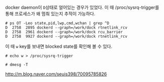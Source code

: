 docker daemon이 `D`상태로 얼어있는 경우가 있었다. 이 때 /proc/sysrq-trigger를 통해 프로세스가 왜 멈춰 있는지 추적이 가능하다.

```
# ps OT -Leo state,pid,lwp,cmd,wchan | grep ^D
D  2758  2895 dockerd --graph=/work/dock rtnetlink_rcv
D  2758  2961 dockerd --graph=/work/dock rcu_barrier
D  2758  9927 dockerd --graph=/work/dock rtnetlink_rcv
```

이 때 `w` key를 보내면 blocked state를 확인해 볼 수 있다. 
```
# echo w > /proc/sysrq-trigger

# dmesg -T 
```

http://m.blog.naver.com/seuis398/70095785826

